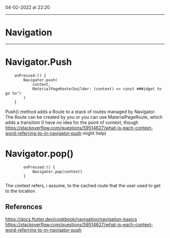04-02-2022 at 22:20

---
# Navigation
---


# Navigator.Push
		onPressed:() {
			Navigator.push(
				context,
				MaterialPageRoute(builder: (context) => const ##Widget to go to")
			)
		}

Push() method adds a Route to a stack of routes managed by Navigator. The Route can be created by you or you can use MaterialPageRoute, which adds a transition (I have no idea for the point of context, though https://stackoverflow.com/questions/59514627/what-is-each-context-word-referring-to-in-navigator-push might help)

# Navigator.pop()
			onPressed:() {
				Navigator.pop(context)
			}
The context refers, i assume, to the cached route that the user used to get to the location 


## References 
https://docs.flutter.dev/cookbook/navigation/navigation-basics
https://stackoverflow.com/questions/59514627/what-is-each-context-word-referring-to-in-navigator-push
